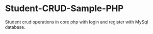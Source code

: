 # Student-CRUD-Sample-PHP
Student crud operations in core php with login and register with MySql database.

